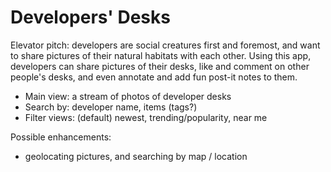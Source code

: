 # Developers' Desks

Elevator pitch: developers are social creatures first and foremost, and want to share pictures of their natural habitats with each other. Using this app, developers can share pictures of their desks, like and comment on other people's desks, and even annotate and add fun post-it notes to them.

- Main view: a stream of photos of developer desks
- Search by: developer name, items (tags?)
- Filter views: (default) newest, trending/popularity, near me

Possible enhancements:

- geolocating pictures, and searching by map / location
